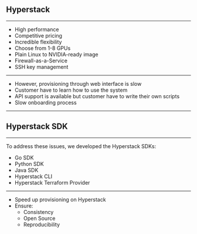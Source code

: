 ## <span class="color-yellow-400">Hyperstack</span>

---

- High performance
- Competitive pricing
- Incredible flexibility
- Choose from 1-8 GPUs
- Plain Linux to NVIDIA-ready image
- Firewall-as-a-Service
- SSH key management

---

- However, provisioning through web interface is slow
- Customer have to learn how to use the system
- API support is available but customer have to write their own scripts
- Slow onboarding process

---

## <span class="color-yellow-400">Hyperstack SDK</span>

---

To address these issues, we developed the Hyperstack SDKs:
- Go SDK
- Python SDK
- Java SDK
- Hyperstack CLI
- Hyperstack Terraform Provider

---

- Speed up provisioning on Hyperstack
- Ensure:
    - Consistency
    - Open Source
    - Reproducibility

